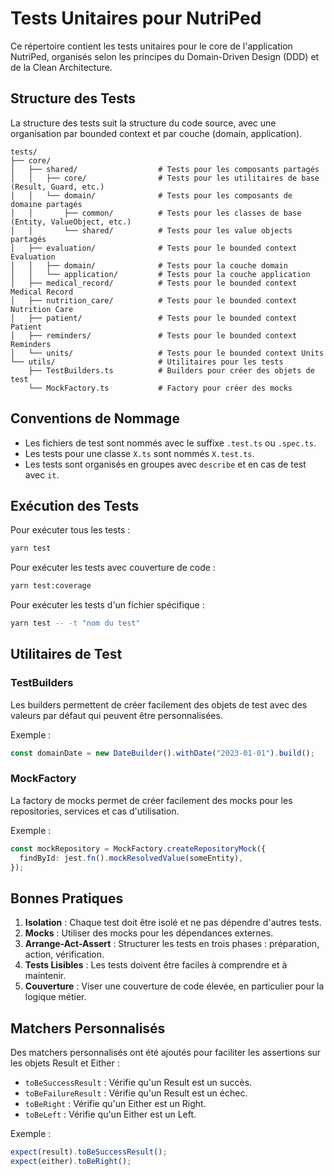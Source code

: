 # Tests Unitaires pour NutriPed

Ce répertoire contient les tests unitaires pour le core de l'application NutriPed, organisés selon les principes du Domain-Driven Design (DDD) et de la Clean Architecture.

## Structure des Tests

La structure des tests suit la structure du code source, avec une organisation par bounded context et par couche (domain, application).

```
tests/
├── core/
│   ├── shared/                  # Tests pour les composants partagés
│   │   ├── core/                # Tests pour les utilitaires de base (Result, Guard, etc.)
│   │   └── domain/              # Tests pour les composants de domaine partagés
│   │       ├── common/          # Tests pour les classes de base (Entity, ValueObject, etc.)
│   │       └── shared/          # Tests pour les value objects partagés
│   ├── evaluation/              # Tests pour le bounded context Evaluation
│   │   ├── domain/              # Tests pour la couche domain
│   │   └── application/         # Tests pour la couche application
│   ├── medical_record/          # Tests pour le bounded context Medical Record
│   ├── nutrition_care/          # Tests pour le bounded context Nutrition Care
│   ├── patient/                 # Tests pour le bounded context Patient
│   ├── reminders/               # Tests pour le bounded context Reminders
│   └── units/                   # Tests pour le bounded context Units
└── utils/                       # Utilitaires pour les tests
    ├── TestBuilders.ts          # Builders pour créer des objets de test
    └── MockFactory.ts           # Factory pour créer des mocks
```

## Conventions de Nommage

- Les fichiers de test sont nommés avec le suffixe `.test.ts` ou `.spec.ts`.
- Les tests pour une classe `X.ts` sont nommés `X.test.ts`.
- Les tests sont organisés en groupes avec `describe` et en cas de test avec `it`.

## Exécution des Tests

Pour exécuter tous les tests :

```bash
yarn test
```

Pour exécuter les tests avec couverture de code :

```bash
yarn test:coverage
```

Pour exécuter les tests d'un fichier spécifique :

```bash
yarn test -- -t "nom du test"
```

## Utilitaires de Test

### TestBuilders

Les builders permettent de créer facilement des objets de test avec des valeurs par défaut qui peuvent être personnalisées.

Exemple :

```typescript
const domainDate = new DateBuilder().withDate("2023-01-01").build();
```

### MockFactory

La factory de mocks permet de créer facilement des mocks pour les repositories, services et cas d'utilisation.

Exemple :

```typescript
const mockRepository = MockFactory.createRepositoryMock({
  findById: jest.fn().mockResolvedValue(someEntity),
});
```

## Bonnes Pratiques

1. **Isolation** : Chaque test doit être isolé et ne pas dépendre d'autres tests.
2. **Mocks** : Utiliser des mocks pour les dépendances externes.
3. **Arrange-Act-Assert** : Structurer les tests en trois phases : préparation, action, vérification.
4. **Tests Lisibles** : Les tests doivent être faciles à comprendre et à maintenir.
5. **Couverture** : Viser une couverture de code élevée, en particulier pour la logique métier.

## Matchers Personnalisés

Des matchers personnalisés ont été ajoutés pour faciliter les assertions sur les objets Result et Either :

- `toBeSuccessResult` : Vérifie qu'un Result est un succès.
- `toBeFailureResult` : Vérifie qu'un Result est un échec.
- `toBeRight` : Vérifie qu'un Either est un Right.
- `toBeLeft` : Vérifie qu'un Either est un Left.

Exemple :

```typescript
expect(result).toBeSuccessResult();
expect(either).toBeRight();
```
